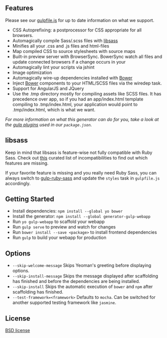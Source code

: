 

## Features

Please see our [gulpfile.js](generators/app/templates/gulpfile.js) for up to date information on what we support.

*	CSS Autoprefixing: a postprocessor for CSS appropriate for all  browsers.
*	Automagically compile Sass/.scss files with [libsass](http://libsass.org)
*	Minifies all your .css and .js files and html-files
*	Map compiled CSS to source stylesheets with source maps
*	Built-in preview server with BrowserSync. BowerSync watch all files and update connected browsers if a change occurs in your 
*	Automagically lint your scripts via jshint
*	Image optimization
*	Automagically wire-up dependencies installed with [Bower](http://bower.io)
*	Inject [Bower](http://bower.io) components to your HTML/SCSS files via the wiredep task.
*   Support for AngularJS and JQuery
*	Use the .tmp directory mostly for compiling assets like SCSS files. It has precedence over app, so if you had an app/index.html template compiling to .tmp/index.html, your application would point to .tmp/index.html, which is what we want.


*For more information on what this generator can do for you, take a look at the [gulp plugins](app/templates/_package.json) used in our `package.json`.*


## libsass

Keep in mind that libsass is feature-wise not fully compatible with Ruby Sass. Check out [this](http://sass-compatibility.github.io) curated list of incompatibilities to find out which features are missing.

If your favorite feature is missing and you really need Ruby Sass, you can always switch to [gulp-ruby-sass](https://github.com/sindresorhus/gulp-ruby-sass) and update the `styles` task in `gulpfile.js` accordingly.


## Getting Started

- Install dependencies: `npm install --global yo bower`
- Install the generator: `npm install --global generator-gulp-webapp`
- Run `yo gulp-webapp` to scaffold your webapp
- Run `gulp serve` to preview and watch for changes
- Run `bower install --save <package>` to install frontend dependencies
- Run `gulp` to build your webapp for production



## Options

- `--skip-welcome-message`
  Skips Yeoman's greeting before displaying options.
- `--skip-install-message`
  Skips the message displayed after scaffolding has finished and before the dependencies are being installed.
- `--skip-install`
  Skips the automatic execution of `bower` and `npm` after scaffolding has finished.
- `--test-framework=<framework>`
  Defaults to `mocha`. Can be switched for another supported testing framework like `jasmine`.


## License

[BSD license](http://opensource.org/licenses/bsd-license.php)

